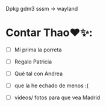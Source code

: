 Dpkg gdm3 sssm -> wayland

# Contar Thao❤️✨:

- [ ] Mi prima la porreta
- [ ] Regalo Patricia 
- [ ] Qué tal con Andrea
- [ ] que la he echado de menos :(
- [ ] videos/ fotos para que vea Madrid 


